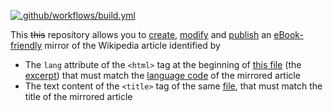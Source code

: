 [![.github/workflows/build.yml](https://github.com/ebookipedia/ebook/actions/workflows/build.yml/badge.svg)](https://github.com/ebookipedia/ebook/actions/workflows/build.yml)

This ~~this~~ repository allows you to [create](), [modify]() and [publish]() an [eBook-friendly]() mirror of the Wikipedia article identified by
* The `lang` attribute of the `<html>` tag at the beginning of [this file](../../tree/main/editable/excerpt.html) (the [excerpt](https://ebookipedia.github.io/excerpt)) that must match the [language code](https://ebookipedia.github.io/lang) of the mirrored article
* The text content of the `<title>` tag of the same [file](../../edit/main/editable/excerpt.html), that must match the title of the mirrored article

